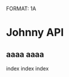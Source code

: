 FORMAT: 1A

# Johnny API

## aaaa aaaa

index index index

<!-- include(./01_user.md) -->

<!-- include(./02_area.md) -->
